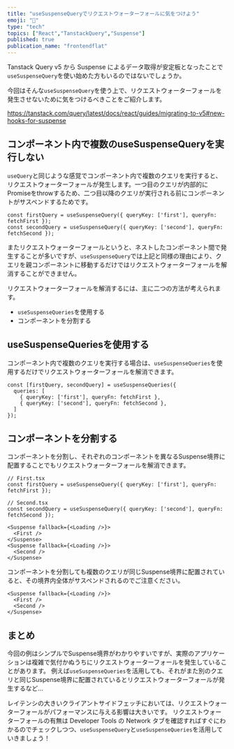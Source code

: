 ```yaml
---
title: "useSuspenseQueryでリクエストウォーターフォールに気をつけよう"
emoji: "🐉"
type: "tech"
topics: ["React","TanstackQuery","Suspense"]
published: true
publication_name: "frontendflat"
---
```


Tanstack Query v5 から Suspense によるデータ取得が安定板となったことで`useSuspenseQuery`を使い始めた方もいるのではないでしょうか。

今回はそんな`useSuspenseQuery`を使う上で、リクエストウォーターフォールを発生させないために気をつけるべきことをご紹介します。

https://tanstack.com/query/latest/docs/react/guides/migrating-to-v5#new-hooks-for-suspense

## コンポーネント内で複数のuseSuspenseQueryを実行しない

`useQuery`と同じような感覚でコンポーネント内で複数のクエリを実行すると、リクエストウォーターフォールが発生します。一つ目のクエリが内部的にPromiseをthrowするため、二つ目以降のクエリが実行される前にコンポーネントがサスペンドするためです。

```jsx:NG
const firstQuery = useSuspenseQuery({ queryKey: ['first'], queryFn: fetchFirst });
const secondQuery = useSuspenseQuery({ queryKey: ['second'], queryFn: fetchSecond });
```

またリクエストウォーターフォールというと、ネストしたコンポーネント間で発生することが多いですが、`useSuspenseQuery`では上記と同様の理由により、クエリを親コンポーネントに移動するだけではリクエストウォーターフォールを解消することができません。

リクエストウォーターフォールを解消するには、主に二つの方法が考えられます。

- `useSuspenseQueries`を使用する
- コンポーネントを分割する

## useSuspenseQueriesを使用する

コンポーネント内で複数のクエリを実行する場合は、`useSuspenseQueries`を使用するだけでリクエストウォーターフォールを解消できます。

```jsx:OK
const [firstQuery, secondQuery] = useSuspenseQueries({
  queries: [
    { queryKey: ['first'], queryFn: fetchFirst },
    { queryKey: ['second'], queryFn: fetchSecond },
  ]
});
```

## コンポーネントを分割する

コンポーネントを分割し、それぞれのコンポーネントを異なるSuspense境界に配置することでもリクエストウォーターフォールを解消できます。

```jsx:OK
// First.tsx
const firstQuery = useSuspenseQuery({ queryKey: ['first'], queryFn: fetchFirst });

// Second.tsx
const secondQuery = useSuspenseQuery({ queryKey: ['second'], queryFn: fetchSecond });

<Suspense fallback={<Loading />}>
  <First />
</Suspense>
<Suspense fallback={<Loading />}>
  <Second />
</Suspense>
```

コンポーネントを分割しても複数のクエリが同じSuspense境界に配置されていると、その境界内全体がサスペンドされるのでご注意ください。

```jsx:NG
<Suspense fallback={<Loading />}>
  <First />
  <Second />
</Suspense>
```


## まとめ
今回の例はシンプルでSuspense境界がわかりやすいですが、実際のアプリケーションは複雑で気付かぬうちにリクエストウォーターフォールを発生していることがあります。
例えば`useSuspenseQueries`を活用しても、それがまた別のクエリと同じSuspense境界に配置されているとリクエストウォーターフォールが発生するなど...

レイテンシの大きいクライアントサイドフェッチにおいては、リクエストウォーターフォールがパフォーマンスに与える影響は大きいです。
リクエストウォーターフォールの有無は Developer Tools の Network タブを確認すればすぐにわかるのでチェックしつつ、`useSuspenseQuery`と`useSuspenseQueries`を活用していきましょう！